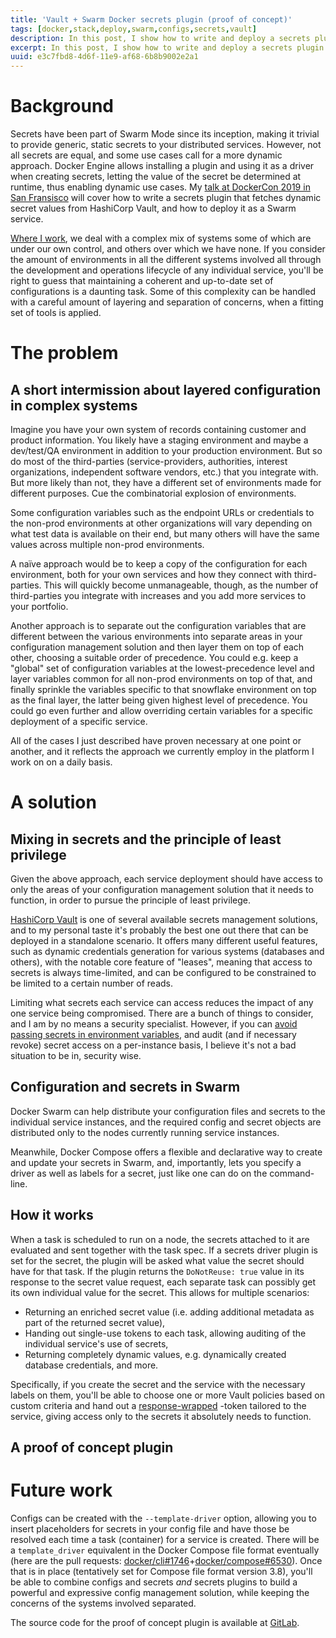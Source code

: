 ```yaml
---
title: 'Vault + Swarm Docker secrets plugin (proof of concept)'
tags: [docker,stack,deploy,swarm,configs,secrets,vault]
description: In this post, I show how to write and deploy a secrets plugin for Docker Swarm that will fetch its values from HashiCorp Vault.
excerpt: In this post, I show how to write and deploy a secrets plugin for Docker Swarm that will fetch its values from HashiCorp Vault.
uuid: e3c7fbd8-4d6f-11e9-af68-6b8b9002e2a1
---
```


# Background

Secrets have been part of Swarm Mode since its inception, making it trivial to provide generic, static secrets to your distributed services. However, not all secrets are equal, and some use cases call for a more dynamic approach. Docker Engine allows installing a plugin and using it as a driver when creating secrets, letting the value of the secret be determined at runtime, thus enabling dynamic use cases. My [talk at DockerCon 2019 in San Fransisco](https://dockercon19.smarteventscloud.com/connect/sessionDetail.ww?SESSION_ID=282000) will cover how to write a secrets plugin that fetches dynamic secret values from HashiCorp Vault, and how to deploy it as a Swarm service.

[Where I work](https://www.almbrand.dk), we deal with a complex mix of systems some of which are under our own control, and others over which we have none. If you consider the amount of environments in all the different systems involved all through the development and operations lifecycle of any individual service, you'll be right to guess that maintaining a coherent and up-to-date set of configurations is a daunting task. Some of this complexity can be handled with a careful amount of layering and separation of concerns, when a fitting set of tools is applied.

# The problem

## A short intermission about layered configuration in complex systems

Imagine you have your own system of records containing customer and product information. You likely have a staging environment and maybe a dev/test/QA environment in addition to your production environment. But so do most of the third-parties (service-providers, authorities, interest organizations, independent software vendors, etc.) that you integrate with. But more likely than not, they have a different set of environments made for different purposes. Cue the combinatorial explosion of environments.

Some configuration variables such as the endpoint URLs or credentials to the non-prod environments at other organizations will vary depending on what test data is available on their end, but many others will have the same values across multiple non-prod environments.

A naïve approach would be to keep a copy of the configuration for each environment, both for your own services and how they connect with third-parties. This will quickly become unmanageable, though, as the number of third-parties you integrate with increases and you add more services to your portfolio.

Another approach is to separate out the configuration variables that are different between the various environments into separate areas in your configuration management solution and then layer them on top of each other, choosing a suitable order of precedence. You could e.g. keep a "global" set of configuration variables at the lowest-precedence level and layer variables common for all non-prod environments on top of that, and finally sprinkle the variables specific to that snowflake environment on top as the final layer, the latter being given highest level of precedence. You could go even further and allow overriding certain variables for a specific deployment of a specific service.

All of the cases I just described have proven necessary at one point or another, and it reflects the approach we currently employ in the platform I work on on a daily basis.


# A solution

## Mixing in secrets and the principle of least privilege

Given the above approach, each service deployment should have access to only the areas of your configuration management solution that it needs to function, in order to pursue the principle of least privilege.

[HashiCorp Vault](https://www.vaultproject.io) is one of several available secrets management solutions, and to my personal taste it's probably the best one out there that can be deployed in a standalone scenario. It offers many different useful features, such as dynamic credentials generation for various systems (databases and others), with the notable core feature of "leases", meaning that access to secrets is always time-limited, and can be configured to be constrained to be limited to a certain number of reads.

Limiting what secrets each service can access reduces the impact of any one service being compromised. There are a bunch of things to consider, and I am by no means a security specialist. However, if you can [avoid passing secrets in environment variables](https://diogomonica.com/2017/03/27/why-you-shouldnt-use-env-variables-for-secret-data/), and audit (and if necessary revoke) secret access on a per-instance basis, I believe it's not a bad situation to be in, security wise.

## Configuration and secrets in Swarm

Docker Swarm can help distribute your configuration files and secrets to the individual service instances, and the required config and secret objects are distributed only to the nodes currently running service instances.

Meanwhile, Docker Compose offers a flexible and declarative way to create and update your secrets in Swarm, and, importantly, lets you specify a driver as well as labels for a secret, just like one can do on the command-line.

## How it works

When a task is scheduled to run on a node, the secrets attached to it are evaluated and sent together with the task spec. If a secrets driver plugin is set for the secret, the plugin will be asked what value the secret should have for that task. If the plugin returns the `DoNotReuse: true` value in its response to the secret value request, each separate task can possibly get its own individual value for the secret. This allows for multiple scenarios:

- Returning an enriched secret value (i.e. adding additional metadata as part of the returned secret value),
- Handing out single-use tokens to each task, allowing auditing of the individual service's use of secrets,
- Returning completely dynamic values, e.g. dynamically created database credentials, and more.

Specifically, if you create the secret and the service with the necessary labels on them, you'll be able to choose one or more Vault policies based on custom criteria and hand out a [response-wrapped](https://www.vaultproject.io/docs/concepts/response-wrapping.html) -token tailored to the service, giving access only to the secrets it absolutely needs to function.

## A proof of concept plugin

# Future work

Configs can be created with the `--template-driver` option, allowing you to insert placeholders for secrets in your config file and have those be resolved each time a task (container) for a service is created. There will be a `template_driver` equivalent in the Docker Compose file format eventually (here are the pull requests: [docker/cli#1746](https://github.com/docker/cli/pull/1746)+[docker/compose#6530](https://github.com/docker/compose/issues/6530)). Once that is in place (tentatively set for Compose file format version 3.8), you'll be able to combine configs and secrets _and_ secrets plugins to build a powerful and expressive config management solution, while keeping the concerns of the systems involved separated.

The source code for the proof of concept plugin is available at [GitLab](https://gitlab.com/sirlatrom/docker-secretprovider-plugin-vault/).
